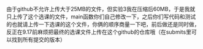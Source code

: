 由于github不允许上传大于25MB的文件，但实验3我在压缩后60MB，于是我就只上传了这个选课的文件，main函数你们自己修改一下，之后你们写代码和测试的也就请上传一下选课的这个文件，你俩的顺序商量一下吧，前后做还是同时做，反正在9.17前麻烦把最终的选课文件上传在这个github的仓库哦（在submits里可以找到所有提交的版本）
